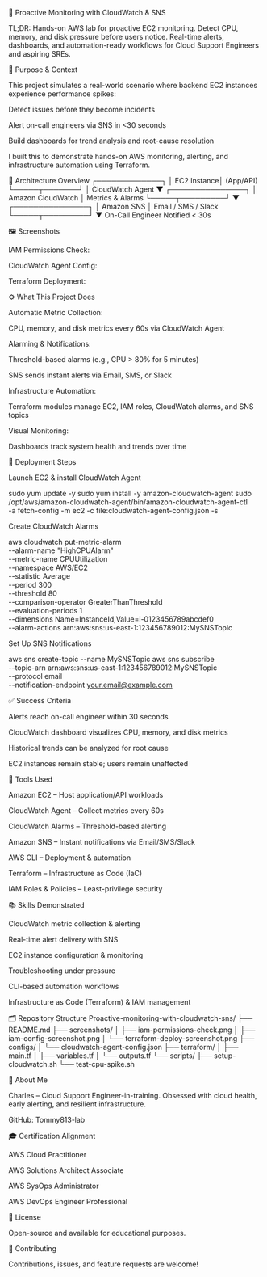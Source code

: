 🚨 Proactive Monitoring with CloudWatch & SNS

TL;DR: Hands-on AWS lab for proactive EC2 monitoring. Detect CPU, memory, and disk pressure before users notice. Real-time alerts, dashboards, and automation-ready workflows for Cloud Support Engineers and aspiring SREs.

🧠 Purpose & Context

This project simulates a real-world scenario where backend EC2 instances experience performance spikes:

Detect issues before they become incidents

Alert on-call engineers via SNS in <30 seconds

Build dashboards for trend analysis and root-cause resolution

I built this to demonstrate hands-on AWS monitoring, alerting, and infrastructure automation using Terraform.

🧱 Architecture Overview
┌─────────────┐
│ EC2 Instance│  (App/API)
└─────┬───────┘
      │
 CloudWatch Agent
      ▼
┌───────────────┐
│ Amazon CloudWatch │ Metrics & Alarms
└─────┬─────────┘
      ▼
┌───────────────┐
│ Amazon SNS    │ Email / SMS / Slack
└─────┬─────────┘
      ▼
On-Call Engineer Notified < 30s

🖼 Screenshots

IAM Permissions Check:


CloudWatch Agent Config:


Terraform Deployment:


⚙️ What This Project Does

Automatic Metric Collection:

CPU, memory, and disk metrics every 60s via CloudWatch Agent

Alarming & Notifications:

Threshold-based alarms (e.g., CPU > 80% for 5 minutes)

SNS sends instant alerts via Email, SMS, or Slack

Infrastructure Automation:

Terraform modules manage EC2, IAM roles, CloudWatch alarms, and SNS topics

Visual Monitoring:

Dashboards track system health and trends over time

🚀 Deployment Steps

Launch EC2 & install CloudWatch Agent

sudo yum update -y
sudo yum install -y amazon-cloudwatch-agent
sudo /opt/aws/amazon-cloudwatch-agent/bin/amazon-cloudwatch-agent-ctl \
-a fetch-config -m ec2 -c file:cloudwatch-agent-config.json -s


Create CloudWatch Alarms

aws cloudwatch put-metric-alarm \
--alarm-name "HighCPUAlarm" \
--metric-name CPUUtilization \
--namespace AWS/EC2 \
--statistic Average \
--period 300 \
--threshold 80 \
--comparison-operator GreaterThanThreshold \
--evaluation-periods 1 \
--dimensions Name=InstanceId,Value=i-0123456789abcdef0 \
--alarm-actions arn:aws:sns:us-east-1:123456789012:MySNSTopic


Set Up SNS Notifications

aws sns create-topic --name MySNSTopic
aws sns subscribe \
--topic-arn arn:aws:sns:us-east-1:123456789012:MySNSTopic \
--protocol email \
--notification-endpoint your.email@example.com

✅ Success Criteria

Alerts reach on-call engineer within 30 seconds

CloudWatch dashboard visualizes CPU, memory, and disk metrics

Historical trends can be analyzed for root cause

EC2 instances remain stable; users remain unaffected

🧰 Tools Used

Amazon EC2 – Host application/API workloads

CloudWatch Agent – Collect metrics every 60s

CloudWatch Alarms – Threshold-based alerting

Amazon SNS – Instant notifications via Email/SMS/Slack

AWS CLI – Deployment & automation

Terraform – Infrastructure as Code (IaC)

IAM Roles & Policies – Least-privilege security

📚 Skills Demonstrated

CloudWatch metric collection & alerting

Real-time alert delivery with SNS

EC2 instance configuration & monitoring

Troubleshooting under pressure

CLI-based automation workflows

Infrastructure as Code (Terraform) & IAM management

🗂 Repository Structure
Proactive-monitoring-with-cloudwatch-sns/
├── README.md
├── screenshots/
│   ├── iam-permissions-check.png
│   ├── iam-config-screenshot.png
│   └── terraform-deploy-screenshot.png
├── configs/
│   └── cloudwatch-agent-config.json
├── terraform/
│   ├── main.tf
│   ├── variables.tf
│   └── outputs.tf
└── scripts/
    ├── setup-cloudwatch.sh
    └── test-cpu-spike.sh

💼 About Me

Charles – Cloud Support Engineer-in-training. Obsessed with cloud health, early alerting, and resilient infrastructure.

GitHub: Tommy813-lab

🎓 Certification Alignment

AWS Cloud Practitioner

AWS Solutions Architect Associate

AWS SysOps Administrator

AWS DevOps Engineer Professional

📝 License

Open-source and available for educational purposes.

🤝 Contributing

Contributions, issues, and feature requests are welcome!
